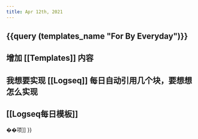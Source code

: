```yaml
---
title: Apr 12th, 2021
---
```


## {{query (templates_name "For By Everyday")}}
##
## 增加 [[Templates]] 内容
## 我想要实现 [[Logseq]] 每日自动引用几个块，要想想怎么实现
## [[Logseq每日模板]]
��项]] }}
